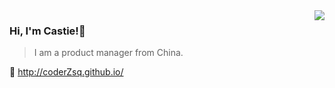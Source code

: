 <img align="right" src="https://github-readme-stats.vercel.app/api?username=coderZsq&show_icons=true&icon_color=805AD5&text_color=718096&bg_color=0E1116&hide_title=true" />

### Hi, I'm Castie!👋
>I am a product manager from China.

🔗 http://coderZsq.github.io/
